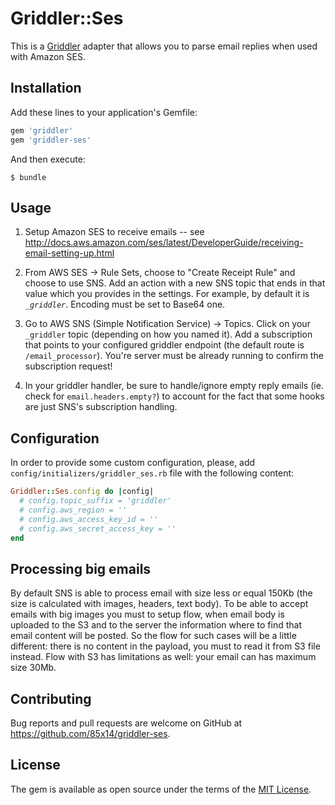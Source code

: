 # Griddler::Ses

This is a [Griddler](https://github.com/thoughtbot/griddler) adapter that allows you to parse email replies when used with Amazon SES.


## Installation

Add these lines to your application's Gemfile:

```ruby
gem 'griddler'
gem 'griddler-ses'
```

And then execute:

    $ bundle


## Usage

1. Setup Amazon SES to receive emails -- see http://docs.aws.amazon.com/ses/latest/DeveloperGuide/receiving-email-setting-up.html

2. From AWS SES -> Rule Sets, choose to "Create Receipt Rule" and choose to use SNS.  Add an action with a new SNS topic that ends in that value which you provides in the settings. For example, by default it is *`_griddler`*. Encoding must be set to Base64 one.

3. Go to AWS SNS (Simple Notification Service) -> Topics.  Click on your `_griddler` topic (depending on how you named it).  Add a subscription that points to your configured griddler endpoint (the default route is `/email_processor`).  You're server must be already running to confirm the subscription request!

4. In your griddler handler, be sure to handle/ignore empty reply emails (ie. check for `email.headers.empty?`) to account for the fact that some hooks are just SNS's subscription handling.

## Configuration

In order to provide some custom configuration, please, add `config/initializers/griddler_ses.rb` file with the following content:

```ruby
Griddler::Ses.config do |config|
  # config.topic_suffix = 'griddler'
  # config.aws_region = ''
  # config.aws_access_key_id = ''
  # config.aws_secret_access_key = ''
end
```

## Processing big emails

By default SNS is able to process email with size less or equal 150Kb (the size is calculated with images, headers, text body). To be able to
accept emails with big images you must to setup flow, when email body is uploaded to the S3 and to the server the information where to find
that email content will be posted. So the flow for such cases will be a little different: there is no content in the payload, you must to
read it from S3 file instead. Flow with S3 has limitations as well: your email can has maximum size 30Mb.

## Contributing

Bug reports and pull requests are welcome on GitHub at https://github.com/85x14/griddler-ses.


## License

The gem is available as open source under the terms of the [MIT License](http://opensource.org/licenses/MIT).


